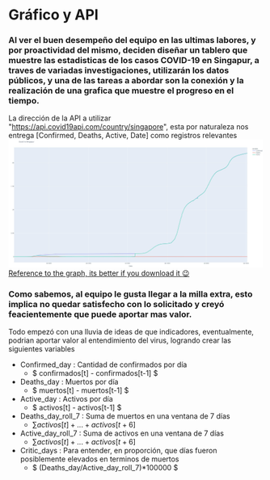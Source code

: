 # Gráfico y API
### Al ver el buen desempeño del equipo en las ultimas labores, y por proactividad del mismo, deciden diseñar un tablero que muestre las estadisticas de los casos COVID-19 en Singapur, a traves de variadas investigaciones, utilizarán los datos públicos, y una de las tareas a abordar son la conexión y la realización de una grafica que muestre el progreso en el tiempo.

La dirección de la API a utilizar "https://api.covid19api.com/country/singapore", esta por naturaleza nos entrega [Confirmed, Deaths, Active, Date] como registros relevantes
![Time_serie](time_serie.jpg "Time Serie")
[Reference to the graph, its better if you download it :wink: ](time_serie.html "download")

### Como sabemos, al equipo le gusta llegar a la milla extra, esto implica no quedar satisfecho con lo solicitado y creyó feacientemente que puede aportar mas valor.

Todo empezó con una lluvia de ideas de que indicadores, eventualmente, podrian aportar valor al entendimiento del virus, logrando crear las siguientes variables
* Confirmed_day : Cantidad de confirmados por día 
	* $ confirmados[t] - confirmados[t-1] $
* Deaths_day : Muertos por día 
	* $ muertos[t] - muertos[t-1] $
* Active_day : Activos por día 
	* $ activos[t] - activos[t-1] $
* Deaths_day_roll_7 : Suma de muertos en una ventana de 7 días 
	* $\sum activos[t] + ... + activos[t+6]$
* Active_day_roll_7 : Suma de activos en una ventana de 7 días 
	* $\sum activos[t] + ... + activos[t+6]$
* Critic_days : Para entender, en proporción, que días fueron posiblemente elevados en terminos de muertos
	* $ (Deaths_day/Active_day_roll_7)*100000 $
